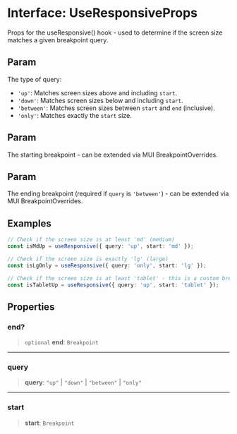 # Interface: UseResponsiveProps

Props for the useResponsive() hook -  used to determine if the screen size matches a given breakpoint query.

## Param

The type of query:
  - `'up'`: Matches screen sizes above and including `start`.
  - `'down'`: Matches screen sizes below and including `start`.
  - `'between'`: Matches screen sizes between `start` and `end` (inclusive).
  - `'only'`: Matches exactly the `start` size.

## Param

The starting breakpoint - can be extended via MUI BreakpointOverrides.

## Param

The ending breakpoint (required if `query` is `'between'`) - can be extended via MUI BreakpointOverrides.

## Examples

```ts
// Check if the screen size is at least 'md' (medium)
const isMdUp = useResponsive({ query: 'up', start: 'md' });
```

```ts
// Check if the screen size is exactly 'lg' (large)
const isLgOnly = useResponsive({ query: 'only', start: 'lg' });
```

```ts
// Check if the screen size is at least 'tablet' - this is a custom breakpoint https://mui.com/material-ui/customization/breakpoints/#custom-breakpoints
const isTabletUp = useResponsive({ query: 'up', start: 'tablet' });
```

## Properties

### end?

> `optional` **end**: `Breakpoint`

***

### query

> **query**: `"up"` \| `"down"` \| `"between"` \| `"only"`

***

### start

> **start**: `Breakpoint`
